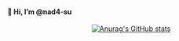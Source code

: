 #### 👋 Hi, I’m @nad4-su

  <div align=center>
	
  [![Anurag's GitHub stats](https://github-readme-stats.vercel.app/api?username=nad4-su&show_icons=true&theme=transparent)](https://github.com/anuraghazra/github-readme-stats)
	
  </div>
  
